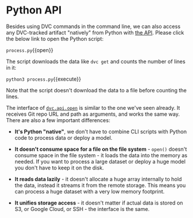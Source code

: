 # Python API

Besides using DVC commands in the command line, we can also access any
DVC-tracked artifact "natively" from Python with 
[the API](https://dvc.org/doc/api-reference). Please click the below link to open the Python script:

`process.py`{{open}}

The script downloads the data like `dvc get` and counts the number of lines in it: 

`python3 process.py`{{execute}}

Note that the script doesn't download the data to a file before counting the lines. 

The interface of [`dvc.api.open`][apiopen] is similar to the one we've
seen already. It receives Git repo URL and path as arguments, and works
the same way. There are also a few important differences:

[apiopen]: https://dvc.org/doc/api-reference/open

- **It's Python "native"**, we don't have to combine CLI scripts with Python
  code to process data or deploy a model.

- **It doesn't consume space for a file on the file system** - `open()` doesn't
  consume space in the file system - it loads the data into the memory as
  needed.  If you want to process a large dataset or deploy a huge model you
  don't have to keep it on the disk.

- **It reads data lazily** - it doesn't allocate a huge array internally to hold
  the data, instead it streams it from the remote storage. This means you can
  process a huge dataset with a very low memory footprint.

- **It unifies storage access** - it doesn't matter if actual data is stored on
  S3, or Google Cloud, or SSH - the interface is the same.
